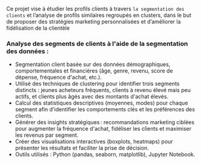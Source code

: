 Ce projet vise à étudier les profils clients à travers `la segmentation des clients` et l’analyse de profils similaires regroupés en clusters, dans le but de proposer des stratégies marketing personnalisées et d’améliorer la fidélisation de la clientèle


### Analyse des segments de clients à l'aide de la segmentation des données :

- Segmentation client basée sur des données démographiques, comportementales et financières (âge, genre, revenu, score de dépense, fréquence d'achat, etc.).
- Utilisé des techniques de clustering pour identifier trois segments distincts : jeunes acheteurs fréquents, clients à revenu élevé mais peu actifs, et clients plus âgés avec des montants d'achat élevés.
- Calcul des statistiques descriptives (moyennes, modes) pour chaque segment afin d'identifier les comportements clés et les préférences des clients.
- Générer des insights stratégiques : recommandations marketing ciblées pour augmenter la fréquence d'achat, fidéliser les clients et maximiser les revenus par segment.
- Créer des visualisations interactives (boxplots, heatmaps) pour présenter les résultats et faciliter la prise de décision.
- Outils utilisés : Python (pandas, seaborn, matplotlib), Jupyter Notebook.
